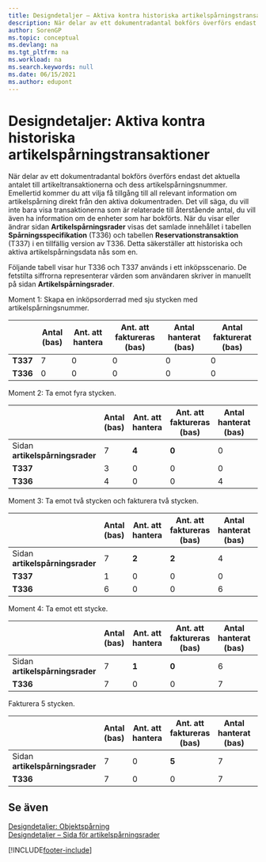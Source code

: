 ```yaml
---
title: Designdetaljer – Aktiva kontra historiska artikelspårningstransaktioner
description: När delar av ett dokumentradantal bokförs överförs endast det aktuella antalet till artikeltransaktionerna och dess artikelspårningsnummer.
author: SorenGP
ms.topic: conceptual
ms.devlang: na
ms.tgt_pltfrm: na
ms.workload: na
ms.search.keywords: null
ms.date: 06/15/2021
ms.author: edupont
---
```

# <a name="design-details-active-versus-historic-item-tracking-entries"></a><a name="design-details-active-versus-historic-item-tracking-entries"></a><a name="design-details-active-versus-historic-item-tracking-entries"></a>Designdetaljer: Aktiva kontra historiska artikelspårningstransaktioner
När delar av ett dokumentradantal bokförs överförs endast det aktuella antalet till artikeltransaktionerna och dess artikelspårningsnummer. Emellertid kommer du att vilja få tillgång till all relevant information om artikelspårning direkt från den aktiva dokumentraden. Det vill säga, du vill inte bara visa transaktionerna som är relaterade till återstående antal, du vill även ha information om de enheter som har bokförts. När du visar eller ändrar sidan **Artikelspårningsrader** visas det samlade innehållet i tabellen **Spårningsspecifikation** (T336) och tabellen **Reservationstransaktion** (T337) i en tillfällig version av T336. Detta säkerställer att historiska och aktiva artikelspårningsdata nås som en.  

 Följande tabell visar hur T336 och T337 används i ett inköpsscenario. De fetstilta siffrorna representerar värden som användaren skriver in manuellt på sidan **Artikelspårningsrader**.  

 Moment 1: Skapa en inköpsorderrad med sju stycken med artikelspårningsnummer.  

||**Antal (bas)**|**Ant. att hantera**|**Ant. att faktureras (bas)**|**Antal hanterat (bas)**|**Antal fakturerat (bas)**|  
|-|----------------------------------------------|--------------------------------------------|------------------------------------------------------|-------------------------------------------------------|--------------------------------------------------------|  
|**T337**|7|0|0|0|0|  
|**T336**|0|0|0|0|0|  

 Moment 2: Ta emot fyra stycken.  

||**Antal (bas)**|**Ant. att hantera**|**Ant. att faktureras (bas)**|**Antal hanterat (bas)**|**Antal fakturerat (bas)**|  
|-|----------------------------------------------|--------------------------------------------|------------------------------------------------------|-------------------------------------------------------|--------------------------------------------------------|  
|Sidan **artikelspårningsrader**|7|**4**|**0**|0|0|  
|**T337**|3|0|0|0|0|  
|**T336**|4|0|0|4|0|  

 Moment 3: Ta emot två stycken och fakturera två stycken.  

||**Antal (bas)**|**Ant. att hantera**|**Ant. att faktureras (bas)**|**Antal hanterat (bas)**|**Antal fakturerat (bas)**|  
|-|----------------------------------------------|--------------------------------------------|------------------------------------------------------|-------------------------------------------------------|--------------------------------------------------------|  
|Sidan **artikelspårningsrader**|7|**2**|**2**|4|0|  
|**T337**|1|0|0|0|0|  
|**T336**|6|0|0|6|2|  

 Moment 4: Ta emot ett stycke.  

||**Antal (bas)**|**Ant. att hantera**|**Ant. att faktureras (bas)**|**Antal hanterat (bas)**|**Antal fakturerat (bas)**|  
|-|----------------------------------------------|--------------------------------------------|------------------------------------------------------|-------------------------------------------------------|--------------------------------------------------------|  
|Sidan **artikelspårningsrader**|7|**1**|**0**|6|2|  
|**T336**|7|0|0|7|2|  

 Fakturera 5 stycken.  

||**Antal (bas)**|**Ant. att hantera**|**Ant. att faktureras (bas)**|**Antal hanterat (bas)**|**Antal fakturerat (bas)**|  
|-|----------------------------------------------|--------------------------------------------|------------------------------------------------------|-------------------------------------------------------|--------------------------------------------------------|  
|Sidan **artikelspårningsrader**|7|0|**5**|7|2|  
|**T336**|7|0|0|7|7|  

## <a name="see-also"></a><a name="see-also"></a><a name="see-also"></a>Se även
 [Designdetaljer: Objektspårning](design-details-item-tracking.md)   
 [Designdetaljer – Sida för artikelspårningsrader](design-details-item-tracking-lines-window.md)


[!INCLUDE[footer-include](includes/footer-banner.md)]
